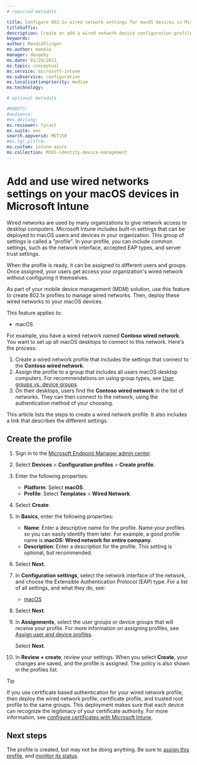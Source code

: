 ```yaml
---
# required metadata

title: Configure 802.1x wired network settings for macOS devices in Microsoft Intune
titleSuffix:
description: Create or add a wired network device configuration profile for macOS desktop computer devices. See the different settings, add certificates, choose an EAP type, and select an authentication method in Microsoft Intune.
keywords:
author: MandiOhlinger
ms.author: mandia
manager: dougeby
ms.date: 01/29/2021
ms.topic: conceptual
ms.service: microsoft-intune
ms.subservice: configuration
ms.localizationpriority: medium
ms.technology:

# optional metadata

#ROBOTS:
#audience:
#ms.devlang:
ms.reviewer: tycast
ms.suite: ems
search.appverid: MET150
#ms.tgt_pltfrm:
ms.custom: intune-azure
ms.collection: M365-identity-device-management
---
```


# Add and use wired networks settings on your macOS devices in Microsoft Intune

Wired networks are used by many organizations to give network access to desktop computers. Microsoft Intune includes built-in settings that can be deployed to macOS users and devices in your organization. This group of settings is called a "profile". In your profile, you can include common settings, such as the network interface, accepted EAP types, and server trust settings.

When the profile is ready, it can be assigned to different users and groups. Once assigned, your users get access your organization's wired network without configuring it themselves.

As part of your mobile device management (MDM) solution, use this feature to create 802.1x profiles to manage wired networks. Then, deploy these wired networks to your macOS devices.

This feature applies to:

- macOS

For example, you have a wired network named **Contoso wired network**. You want to set up all macOS desktops to connect to this network. Here's the process:

1. Create a wired network profile that includes the settings that connect to the **Contoso wired network**.
2. Assign the profile to a group that includes all users macOS desktop computers. For recommendations on using group types, see [User groups vs. device groups](device-profile-assign.md#user-groups-vs-device-groups).
3. On their desktops, users find the **Contoso wired network** in the list of networks. They can then connect to the network, using the authentication method of your choosing.

This article lists the steps to create a wired network profile. It also includes a link that describes the different settings.

## Create the profile

1. Sign in to the [Microsoft Endpoint Manager admin center](https://go.microsoft.com/fwlink/?linkid=2109431).
2. Select **Devices** > **Configuration profiles** > **Create profile**.
3. Enter the following properties:

    - **Platform**: Select **macOS**.
    - **Profile**: Select **Templates** > **Wired Network**.

4. Select **Create**.
5. In **Basics**, enter the following properties:

    - **Name**: Enter a descriptive name for the profile. Name your profiles so you can easily identify them later. For example, a good profile name is **macOS: Wired network for entire company**.
    - **Description**: Enter a description for the profile. This setting is optional, but recommended.

6. Select **Next**.
7. In **Configuration settings**, select the network interface of the network, and choose the Extensible Authentication Protocol (EAP) type. For a list of all settings, and what they do, see:

    - [macOS](wired-network-settings-macos.md)

8. Select **Next**.
9. In **Assignments**, select the user groups or device groups that will receive your profile. For more information on assigning profiles, see [Assign user and device profiles](device-profile-assign.md).

    Select **Next**.

10. In **Review + create**, review your settings. When you select **Create**, your changes are saved, and the profile is assigned. The policy is also shown in the profiles list.

> [!TIP]
> If you use certificate based authentication for your wired network profile, then deploy the wired network profile, certificate profile, and trusted root profile to the same groups. This deployment makes sure that each device can recognize the legitimacy of your certificate authority. For more information, see [configure certificates with Microsoft Intune](../protect/certificates-configure.md).

## Next steps

The profile is created, but may not be doing anything. Be sure to [assign this profile](device-profile-assign.md), and [monitor its status](device-profile-monitor.md).
